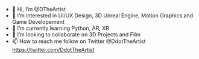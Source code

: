 - 👋 Hi, I’m @DTheArtist
- 👀 I’m interested in UI/UX Design, 3D Unreal Engine, Motion Graphics and Game Developement 
- 🌱 I’m currently learning Python, AR, XR
- 💞️ I’m looking to collaborate on 3D Projects and Film 
- 📫 How to reach me follow on Twitter @DdotTheArtist https://twitter.com/DdotTheArtist

<!---
DTheArtist/DTheArtist is a ✨ special ✨ repository because its `README.md` (this file) appears on your GitHub profile.
You can click the Preview link to take a look at your changes.
--->
